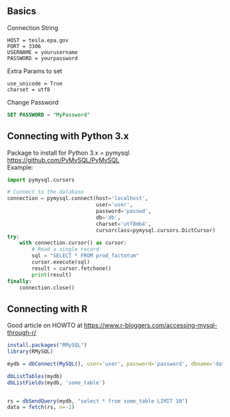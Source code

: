 ## Basics
Connection String  
```
HOST = tesla.epa.gov
PORT = 3306
USERNAME = yourusername
PASSWORD = yourpassword
```
Extra Params to set
```
use_unicode = True
charset = utf8
```

Change Password
```SQL
SET PASSWORD = "MyPassword"
```

## Connecting with Python 3.x
Package to install for Python 3.x = pymysql https://github.com/PyMySQL/PyMySQL  
Example:
```python
import pymysql.cursors

# Connect to the database
connection = pymysql.connect(host='localhost',
                             user='user',
                             password='passwd',
                             db='db',
                             charset='utf8mb4',
                             cursorclass=pymysql.cursors.DictCursor)
try:
    with connection.cursor() as cursor:
        # Read a single record
        sql = "SELECT * FROM prod_factotum"
        cursor.execute(sql)
        result = cursor.fetchone()
        print(result)
finally:
    connection.close()
```
## Connecting with R
Good article on HOWTO at https://www.r-bloggers.com/accessing-mysql-through-r/
```R
install.packages("RMySQL")
library(RMySQL)

mydb = dbConnect(MySQL(), user='user', password='password', dbname='database_name', host='host')

dbListTables(mydb)
dbListFields(mydb, 'some_table')


rs = dbSendQuery(mydb, "select * from some_table LIMIT 10")
data = fetch(rs, n=-1)
```



